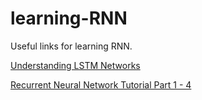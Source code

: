 # learning-RNN
Useful links for learning RNN.

[Understanding LSTM Networks](http://colah.github.io/posts/2015-08-Understanding-LSTMs/)

[Recurrent Neural Network Tutorial Part 1 - 4](http://www.wildml.com/2015/09/recurrent-neural-networks-tutorial-part-1-introduction-to-rnns/)
